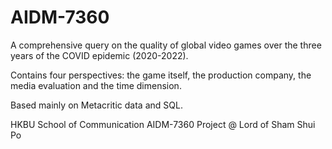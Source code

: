 # AIDM-7360
A comprehensive query on the quality of global video games over the three years of the COVID epidemic (2020-2022).

Contains four perspectives: the game itself, the production company, the media evaluation and the time dimension.

Based mainly on Metacritic data and SQL.

HKBU School of Communication AIDM-7360 Project @ Lord of Sham Shui Po
